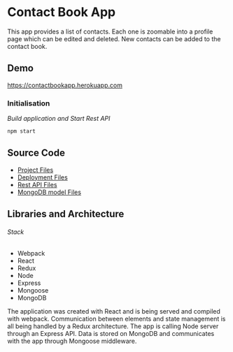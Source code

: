 # Contact Book App

This app provides a list of contacts. Each one is zoomable into a 
profile page which can be edited and deleted.
New contacts can be added to the contact book.

## Demo
https://contactbookapp.herokuapp.com

### Initialisation
*Build application and Start Rest API*
``` javascript
npm start
```

## Source Code
- [Project Files](src/)
- [Deployment Files](public/)
- [Rest API Files](server/)
- [MongoDB model Files](model/)

## Libraries and Architecture

###### Stack
* Webpack
* React
* Redux
* Node
* Express
* Mongoose
* MongoDB

The application was created with React and is being served and compiled with webpack. Communication between elements and 
state management is all being handled by a Redux architecture. The app is calling Node server through an Express API.
Data is stored on MongoDB and communicates with the app through Mongoose middleware.
